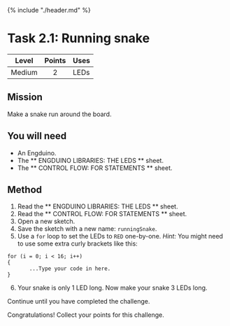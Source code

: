 {% include "./header.md" %}

# Task 2.1: Running snake 
| Level| Points | Uses |
| ------ |:------:|------|
| Medium | 2 | LEDs |

## Mission

Make a snake run around the board. 

## You will need
* An Engduino.
* The ** ENGDUINO LIBRARIES: THE LEDS ** sheet.
* The ** CONTROL FLOW: FOR STATEMENTS ** sheet.

## Method
1. Read the ** ENGDUINO LIBRARIES: THE LEDS ** sheet.
2. Read the  ** CONTROL FLOW: FOR STATEMENTS ** sheet.
3. Open a new sketch.
4. Save the sketch with a new name: ```runningSnake```.
5. Use a ```for``` loop to set the LEDs to ```RED``` one-by-one. *Hint:* You might need to use some extra curly brackets like this:
```
for (i = 0; i < 16; i++)
{
       ...Type your code in here.
}
```
6. Your snake is only 1 LED long. Now make your snake 3 LEDs long. 


Continue until you have completed the challenge.


Congratulations! Collect your points for this challenge.

<!---
{% include "./rae.md" %}
-->
